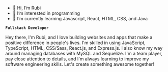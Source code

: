 - 👋 Hi, I’m Rubi
- 👀 I’m interested in programming
- 🌱 I’m currently learning Javascript, React, HTML, CSS, and Java

**`Fullstack Developer`**

Hey there, I'm Rubi, and I love building websites and apps that make a positive difference in people's lives. I'm skilled in using JavaScript, TypeScript, HTML, CSS/Sass, React.js, and Express.js. I also know my way around managing databases with MySQL and Sequelize. I'm a team player, pay close attention to details, and I'm always learning to improve my software engineering skills. Let's create something awesome together!

